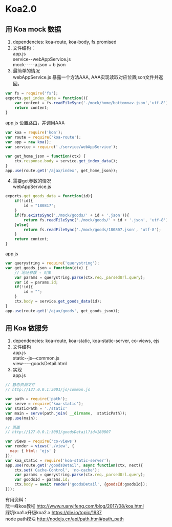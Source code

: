 # Koa2.0  
## 用 Koa mock 数据  
1. dependencies: koa-route, koa-body, fs.promised  
2. 文件结构：   
    app.js  
    service--webAppService.js  
    mock-----a.json + b.json  
3. 最简单的情况  
webAppService.js 暴露一个方法AAA, AAA实现读取对应位置json文件并返回。  
```javascript   
var fs = require('fs');  
exports.get_index_data = function(){
    var content = fs.readFileSync('./mock/home/bottomnav.json','utf-8');
    return content;
}
```  

app.js 设置路由，并调用AAA  
```javascript
var koa = require('koa');
var route = require('koa-route');
var app = new koa();
var service = require('./service/webAppService');

var get_home_json = function(ctx) {
    ctx.response.body = service.get_index_data();    
}
app.use(route.get('/ajax/index', get_home_json));  

```    
4. 需要get参数的情况  
webAppService.js  
```javascript  
exports.get_goods_data = function(id){
    if(!id){
        id = "180817";
    }
    if(fs.existsSync('./mock/goods/' + id + '.json')){
        return fs.readFileSync('./mock/goods/' + id + '.json', 'utf-8');
    }else{
        return fs.readFileSync('./mock/goods/180807.json', 'utf-8');
    }
    return content;
}  
```  
app.js  
```javascript
var querystring = require('querystring');
var get_goods_json = function(ctx) {
    // 地址参数 → 对象
    var params = querystring.parse(ctx.req._parsedUrl.query);
    var id = params.id;
    if(!id){
        id = "";
    }
    ctx.body = service.get_goods_data(id);
} 
app.use(route.get('/ajax/goods', get_goods_json));
``` 
  
## 用 Koa 做服务 
1. dependencies: koa-route, koa-static, koa-static-server, co-views, ejs    
2. 文件结构  
    app.js  
    static--js--common.js  
    view----goodsDetail.html 
3. 实现   
app.js  
```javascript
// 静态资源文件
// http://127.0.0.1:3001/js/common.js

var path = require('path');
var serve = require('koa-static');
var staticPath = './static'
var main = serve(path.join( __dirname,  staticPath));
app.use(main);

// 页面
// http://127.0.0.1:3001/goodsDetail?id=180807

var views = require('co-views')
var render = views('./view', {
  map: { html: 'ejs' }
});
var koa_static = require('koa-static-server');
app.use(route.get('/goodsDetail', async function(ctx, next){
    ctx.set('Cache-Control', 'no-cache');
    var params = querystring.parse(ctx.req._parsedUrl.query);
    var goodsId = params.id;
    ctx.body = await render('goodsDetail', {goodsId:goodsId});
}));
```

有用资料：  
阮一峰koa教程 <http://www.ruanyifeng.com/blog/2017/08/koa.html>  
踩坑koa1.x升级koa2.x <https://div.io/topic/1937>  
node path模块 <http://nodejs.cn/api/path.html#path_path>